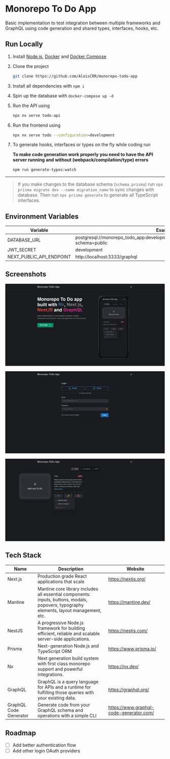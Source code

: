 # Monorepo To Do App

Basic implementation to test integration between multiple frameworks and GraphQL using code generation and shared types, interfaces, hooks, etc.

## Run Locally

1. Install [Node.js](https://nodejs.org), [Docker](https://docs.docker.com/engine/install/) and [Docker Compose](https://docs.docker.com/compose/install/)

2. Clone the project

   ```bash
   git clone https://github.com/AloisCRR/monorepo-todo-app
   ```

3. Install all dependencies with `npm i`

4. Spin up the database with `docker-compose up -d`

5. Run the API using

   ```bash
   npx nx serve todo-api
   ```

6. Run the frontend using

   ```bash
   npx nx serve todo --configuration=development
   ```

7. To generate hooks, interfaces or types on the fly while coding run

   **To make code generation work properly you need to have the API server running and without (webpack/compilation/type) errors**

   ```bash
   npm run generate-types:watch
   ```

---

> If you make changes to the database schema (`schema.prisma`) run `npx prisma migrate dev --name migration_name` to sync changes with database.
> Then run `npx prisma generate` to generate all TypeScript interfaces.

## Environment Variables

| Variable                 | Example                                                                                   |
| ------------------------ | ----------------------------------------------------------------------------------------- |
| DATABASE_URL             | postgresql://monorepo_todo_app:development@localhost:5432/monorepo_todo_app?schema=public |
| JWT_SECRET               | development                                                                               |
| NEXT_PUBLIC_API_ENDPOINT | http://localhost:3333/graphql                                                             |

## Screenshots

![Landing page](/screenshots/landing.png?raw=true 'Landing')

![Loading or register page](/screenshots/login-register.png?raw=true 'Login / Register')

![App](/screenshots/app.png?raw=true 'Main UI')

## Tech Stack

| Name                   | Description                                                                                                                             | Website                                 |
| ---------------------- | --------------------------------------------------------------------------------------------------------------------------------------- | --------------------------------------- |
| Next.js                | Production grade React applications that scale                                                                                          | https://nextjs.org/                     |
| Mantine                | Mantine core library includes all essential components: inputs, buttons, modals, popovers, typography elements, layout management, etc. | https://mantine.dev/                    |
| NestJS                 | A progressive Node.js framework for building efficient, reliable and scalable server-side applications.                                 | https://nestjs.com/                     |
| Prisma                 | Next-generation Node.js and TypeScript ORM                                                                                              | https://www.prisma.io/                  |
| Nx                     | Next generation build system with first class monorepo support and powerful integrations.                                               | https://nx.dev/                         |
| GraphQL                | GraphQL is a query language for APIs and a runtime for fulfilling those queries with your existing data.                                | https://graphql.org/                    |
| GraphQL Code Generator | Generate code from your GraphQL schema and operations with a simple CLI                                                                 | https://www.graphql-code-generator.com/ |

## Roadmap

- [ ] Add better authentication flow
- [ ] Add other login OAuth providers
